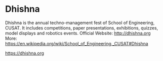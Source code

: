 # Dhishna

Dhishna is the annual techno-management fest of School of Engineering, CUSAT. It includes competitions, paper presentations, exhibitions, quizzes, model displays and robotics events. Official Website: http://dhishna.org More: https://en.wikipedia.org/wiki/School_of_Engineering,_CUSAT#Dhishna

https://dhishna.org
